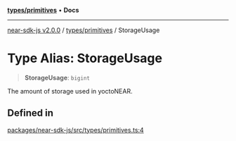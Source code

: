 [**types/primitives**](../README.md) • **Docs**

***

[near-sdk-js v2.0.0](../../../packages.md) / [types/primitives](../README.md) / StorageUsage

# Type Alias: StorageUsage

> **StorageUsage**: `bigint`

The amount of storage used in yoctoNEAR.

## Defined in

[packages/near-sdk-js/src/types/primitives.ts:4](https://github.com/dim-daskalov/near-sdk-js/blob/8b4bf28d95f283732af5cb570c813f27cd93f7e4/packages/near-sdk-js/src/types/primitives.ts#L4)
